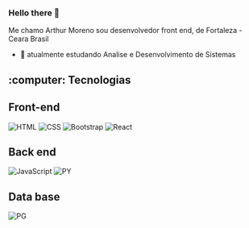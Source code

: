   <h3> Hello there 👋</h3>
  <p>Me chamo Arthur Moreno sou desenvolvedor front end, de Fortaleza - Ceara Brasil</p>





- 🔭 atualmente estudando Analise e Desenvolvimento de Sistemas




  

<h2>  :computer: Tecnologias </h2>

<h2>Front-end</h2>

  ![HTML](https://img.shields.io/badge/html5-%3776AB.svg?style=for-the-badge&logo=html5&logoColor=white&color=E34F26)
  ![CSS](https://img.shields.io/badge/css3-%1572B6.svg?style=for-the-badge&logo=css3&logoColor=white&color=1572B6)
  ![Bootstrap](https://img.shields.io/badge/bootstrap-%3776AB.svg?style=for-the-badge&logo=bootstrap&logoColor=white&color=563D7C)
  ![React](https://img.shields.io/badge/-React-05122A?style=for-the-badge&logo=react)
  



<h2>Back end</h2>

![JavaScript](https://img.shields.io/badge/JavaScript-323330?style=for-the-badge&logo=javascript&logoColor=F7DF1E)
![PY](https://img.shields.io/badge/Python-14354C?style=for-the-badge&logo=python&logoColor=white)


<h2>Data base</h2>
  
![PG](https://img.shields.io/badge/PostgreSQL-316192?style=for-the-badge&logo=postgresql&logoColor=white)

